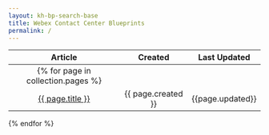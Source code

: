 ```yaml
---
layout: kh-bp-search-base
title: Webex Contact Center Blueprints
permalink: /
---
```




| Article | Created | Last Updated |
|:-:|:-:|:-:|
{% for page in collection.pages %}|
| <a href="." >{{ page.title }}</a> | {{ page.created }} | {{page.updated}} |
{% endfor %}